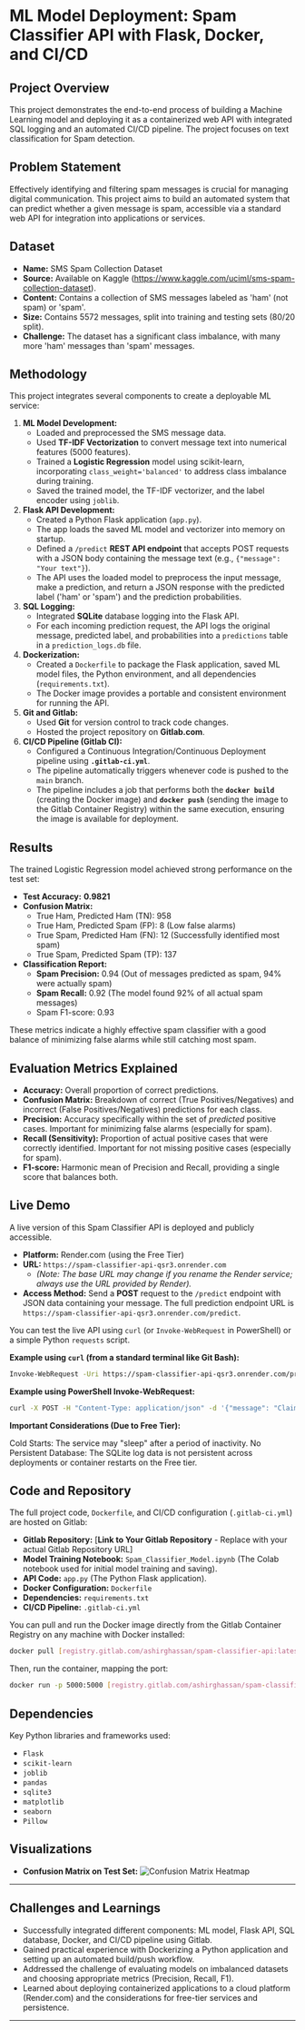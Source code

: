 # ML Model Deployment: Spam Classifier API with Flask, Docker, and CI/CD

## Project Overview

This project demonstrates the end-to-end process of building a Machine Learning model and deploying it as a containerized web API with integrated SQL logging and an automated CI/CD pipeline. The project focuses on text classification for Spam detection.

## Problem Statement

Effectively identifying and filtering spam messages is crucial for managing digital communication. This project aims to build an automated system that can predict whether a given message is spam, accessible via a standard web API for integration into applications or services.

## Dataset

* **Name:** SMS Spam Collection Dataset
* **Source:** Available on Kaggle (https://www.kaggle.com/uciml/sms-spam-collection-dataset).
* **Content:** Contains a collection of SMS messages labeled as 'ham' (not spam) or 'spam'.
* **Size:** Contains 5572 messages, split into training and testing sets (80/20 split).
* **Challenge:** The dataset has a significant class imbalance, with many more 'ham' messages than 'spam' messages.

## Methodology

This project integrates several components to create a deployable ML service:

1.  **ML Model Development:**
    * Loaded and preprocessed the SMS message data.
    * Used **TF-IDF Vectorization** to convert message text into numerical features (5000 features).
    * Trained a **Logistic Regression** model using scikit-learn, incorporating `class_weight='balanced'` to address class imbalance during training.
    * Saved the trained model, the TF-IDF vectorizer, and the label encoder using `joblib`.
2.  **Flask API Development:**
    * Created a Python Flask application (`app.py`).
    * The app loads the saved ML model and vectorizer into memory on startup.
    * Defined a `/predict` **REST API endpoint** that accepts POST requests with a JSON body containing the message text (e.g., `{"message": "Your text"}`).
    * The API uses the loaded model to preprocess the input message, make a prediction, and return a JSON response with the predicted label ('ham' or 'spam') and the prediction probabilities.
3.  **SQL Logging:**
    * Integrated **SQLite** database logging into the Flask API.
    * For each incoming prediction request, the API logs the original message, predicted label, and probabilities into a `predictions` table in a `prediction_logs.db` file.
4.  **Dockerization:**
    * Created a `Dockerfile` to package the Flask application, saved ML model files, the Python environment, and all dependencies (`requirements.txt`).
    * The Docker image provides a portable and consistent environment for running the API.
5.  **Git and Gitlab:**
    * Used **Git** for version control to track code changes.
    * Hosted the project repository on **Gitlab.com**.
6.  **CI/CD Pipeline (Gitlab CI):**
    * Configured a Continuous Integration/Continuous Deployment pipeline using **`.gitlab-ci.yml`**.
    * The pipeline automatically triggers whenever code is pushed to the `main` branch.
    * The pipeline includes a job that performs both the **`docker build`** (creating the Docker image) and **`docker push`** (sending the image to the Gitlab Container Registry) within the same execution, ensuring the image is available for deployment.

## Results

The trained Logistic Regression model achieved strong performance on the test set:

* **Test Accuracy:** **0.9821**
* **Confusion Matrix:**
    * True Ham, Predicted Ham (TN): 958
    * True Ham, Predicted Spam (FP): 8 (Low false alarms)
    * True Spam, Predicted Ham (FN): 12 (Successfully identified most spam)
    * True Spam, Predicted Spam (TP): 137
* **Classification Report:**
    * **Spam Precision:** 0.94 (Out of messages predicted as spam, 94% were actually spam)
    * **Spam Recall:** 0.92 (The model found 92% of all actual spam messages)
    * Spam F1-score: 0.93

These metrics indicate a highly effective spam classifier with a good balance of minimizing false alarms while still catching most spam.

## Evaluation Metrics Explained

* **Accuracy:** Overall proportion of correct predictions.
* **Confusion Matrix:** Breakdown of correct (True Positives/Negatives) and incorrect (False Positives/Negatives) predictions for each class.
* **Precision:** Accuracy specifically within the set of *predicted* positive cases. Important for minimizing false alarms (especially for spam).
* **Recall (Sensitivity):** Proportion of actual positive cases that were correctly identified. Important for not missing positive cases (especially for spam).
* **F1-score:** Harmonic mean of Precision and Recall, providing a single score that balances both.

## Live Demo

A live version of this Spam Classifier API is deployed and publicly accessible.

* **Platform:** Render.com (using the Free Tier)
* **URL:** `https://spam-classifier-api-qsr3.onrender.com`
    * *(Note: The base URL may change if you rename the Render service; always use the URL provided by Render).*
* **Access Method:** Send a **POST** request to the `/predict` endpoint with JSON data containing your message. The full prediction endpoint URL is `https://spam-classifier-api-qsr3.onrender.com/predict`.

You can test the live API using `curl` (or `Invoke-WebRequest` in PowerShell) or a simple Python `requests` script.

**Example using `curl` (from a standard terminal like Git Bash):**

```bash
Invoke-WebRequest -Uri https://spam-classifier-api-qsr3.onrender.com/predict -Method POST -Headers @{"Content-Type"="application/json"} -Body '{"message": "Claim your prize now!"}'
```

**Example using PowerShell Invoke-WebRequest:**
```bash
curl -X POST -H "Content-Type: application/json" -d '{"message": "Claim your prize now!"}' [https://spam-classifier-api-qsr3.onrender.com/predict](https://spam-classifier-api-qsr3.onrender.com/predict)
```

**Important Considerations (Due to Free Tier):**

Cold Starts: The service may "sleep" after a period of inactivity.
No Persistent Database: The SQLite log data is not persistent across deployments or container restarts on the Free tier.

## Code and Repository

The full project code, `Dockerfile`, and CI/CD configuration (`.gitlab-ci.yml`) are hosted on Gitlab:

* **Gitlab Repository:** [**Link to Your Gitlab Repository** - Replace with your actual Gitlab Repository URL]
* **Model Training Notebook:** `Spam_Classifier_Model.ipynb` (The Colab notebook used for initial model training and saving).
* **API Code:** `app.py` (The Python Flask application).
* **Docker Configuration:** `Dockerfile`
* **Dependencies:** `requirements.txt`
* **CI/CD Pipeline:** `.gitlab-ci.yml`

You can pull and run the Docker image directly from the Gitlab Container Registry on any machine with Docker installed:

```bash
docker pull [registry.gitlab.com/ashirghassan/spam-classifier-api:latest](https://registry.gitlab.com/ashirghassan/spam-classifier-api:latest)
```
Then, run the container, mapping the port:

```bash
docker run -p 5000:5000 [registry.gitlab.com/ashirghassan/spam-classifier-api:latest](https://registry.gitlab.com/ashirghassan/spam-classifier-api:latest)
```

## Dependencies

Key Python libraries and frameworks used:

* `Flask`
* `scikit-learn`
* `joblib`
* `pandas`
* `sqlite3`
* `matplotlib`
* `seaborn`
* `Pillow`

## Visualizations

* **Confusion Matrix on Test Set:**
    ![Confusion Matrix Heatmap](images/Confusion_Matrix.png)
    
---

## Challenges and Learnings

* Successfully integrated different components: ML model, Flask API, SQL database, Docker, and CI/CD pipeline using Gitlab.
* Gained practical experience with Dockerizing a Python application and setting up an automated build/push workflow.
* Addressed the challenge of evaluating models on imbalanced datasets and choosing appropriate metrics (Precision, Recall, F1).
* Learned about deploying containerized applications to a cloud platform (Render.com) and the considerations for free-tier services and persistence.

---
